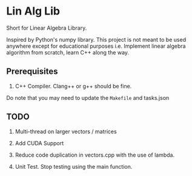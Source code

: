 # Lin Alg Lib

Short for Linear Algebra Library.

Inspired by Python's numpy library. This project is not meant to be used anywhere except for educational purposes i.e. Implement linear algebra algorithm from scratch, learn C++ along the way.

## Prerequisites

1. C++ Compiler. Clang++ or g++ should be fine.

Do note that you may need to update the `Makefile` and tasks.json

## TODO

1. Multi-thread on larger vectors / matrices

2. Add CUDA Support

3. Reduce code duplication in vectors.cpp with the use of lambda.

4. Unit Test. Stop testing using the main function.
